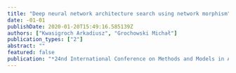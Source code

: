 ```yaml
---
title: "Deep neural network architecture search using network morphism"
date: -01-01
publishDate: 2020-01-20T15:49:16.585139Z
authors: ["Kwasigroch Arkadiusz", "Grochowski Michał"]
publication_types: ["2"]
abstract: ""
featured: false
publication: "*24nd International Conference on Methods and Models in Automation and Robotics (MMAR), 2019*"
---
```


